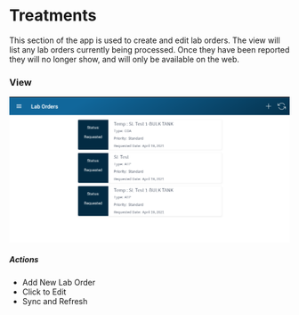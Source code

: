 ﻿# Treatments

This section of the app is used to create and edit lab orders. 
The view will list any lab orders currently being processed. Once they have been reported they will no longer show, and will only be available on 
the web. 

### View

![image-logo](../images/LabOrders.PNG)

##### Actions

* Add New Lab Order
* Click to Edit
* Sync and Refresh
